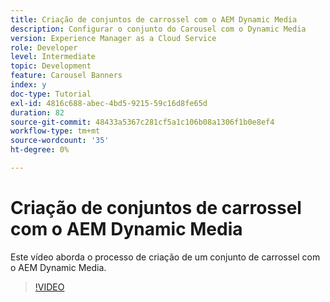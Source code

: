 ```yaml
---
title: Criação de conjuntos de carrossel com o AEM Dynamic Media
description: Configurar o conjunto do Carousel com o Dynamic Media
version: Experience Manager as a Cloud Service
role: Developer
level: Intermediate
topic: Development
feature: Carousel Banners
index: y
doc-type: Tutorial
exl-id: 4816c688-abec-4bd5-9215-59c16d8fe65d
duration: 82
source-git-commit: 48433a5367c281cf5a1c106b08a1306f1b0e8ef4
workflow-type: tm+mt
source-wordcount: '35'
ht-degree: 0%

---
```


# Criação de conjuntos de carrossel com o AEM Dynamic Media

Este vídeo aborda o processo de criação de um conjunto de carrossel com o AEM Dynamic Media.

>[!VIDEO](https://video.tv.adobe.com/v/3418231?quality=12&learn=on&captions=por_br)
